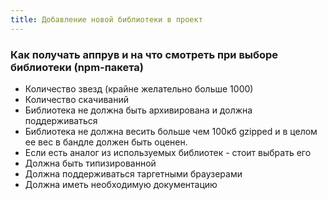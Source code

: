 ```yaml
---
title: Добавление новой библиотеки в проект
---
```


### Как получать аппрув и на что смотреть при выборе библиотеки (npm-пакета)
- Количество звезд (крайне желательно больше 1000)
- Количество скачиваний
- Библиотека не должна быть архивирована и должна поддерживаться
- Библиотека не должна весить больше чем 100кб gzipped и в целом ее вес в бандле должен быть оценен.
- Если есть аналог из используемых библиотек - стоит выбрать его
- Должна быть типизированной
- Должна поддерживаться таргетными браузерами
- Должна иметь необходимую документацию